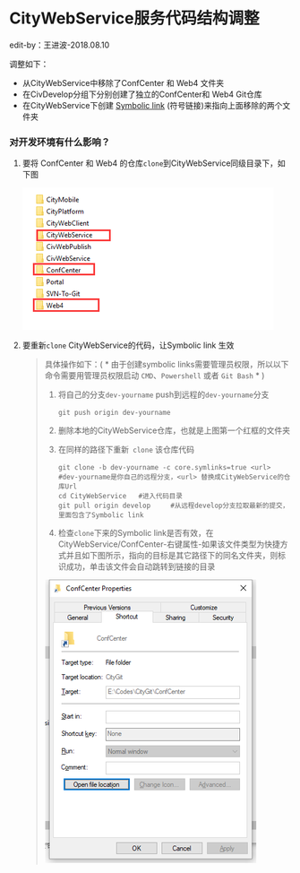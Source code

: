 # CityWebService服务代码结构调整

edit-by：王进波-2018.08.10

调整如下：

- 从CityWebService中移除了ConfCenter 和 Web4 文件夹
- 在CivDevelop分组下分别创建了独立的ConfCenter和 Web4 Git仓库
- 在CityWebService下创建 [Symbolic link](https://civpub.vicp.net:8443/wangjinbo/Svn-to-Git/blob/master/%E8%AE%A9Git%E6%94%AF%E6%8C%81Windows%20Symbolic%20link.md) (符号链接)来指向上面移除的两个文件夹

### 对开发环境有什么影响？

1. 要将 ConfCenter 和 Web4 的仓库`clone`到CityWebService同级目录下，如下图

   ![1533895742718](imgs/1533895742718.png)

2. 要重新`clone` CityWebService的代码，让Symbolic link 生效

   > 具体操作如下：( * 由于创建symbolic links需要管理员权限，所以以下命令需要用管理员权限启动 `CMD`、`Powershell` 或者 `Git Bash`  * )
   >
   > 1. 将自己的分支`dev-yourname`  push到远程的`dev-yourname`分支
   >
   >    ```shell
   >    git push origin dev-yourname
   >    ```
   >
   > 2. 删除本地的CityWebService仓库，也就是上图第一个红框的文件夹
   >
   > 3. 在同样的路径下重新` clone` 该仓库代码
   >
   >    ```shell
   >    git clone -b dev-yourname -c core.symlinks=true <url>		#dev-yourname是你自己的远程分支，<url> 替换成CityWebService的仓库Url
   >    cd CityWebService 	#进入代码目录
   >    git pull origin develop		#从远程develop分支拉取最新的提交，里面包含了Symbolic link
   >    ```
   >
   > 4. 检查`clone`下来的Symbolic link是否有效，在CityWebService/ConfCenter-右键属性-如果该文件类型为快捷方式并且如下图所示，指向的目标是其它路径下的同名文件夹，则标识成功，单击该文件会自动跳转到链接的目录
   >
   > ![1533896373359](imgs/1533896373359.png)  

